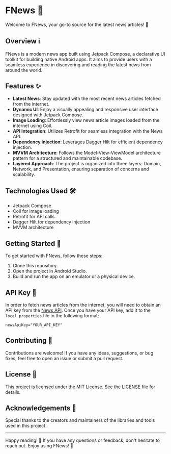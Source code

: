 # FNews 📰

Welcome to FNews, your go-to source for the latest news articles! 🚀

## Overview ℹ️

FNews is a modern news app built using Jetpack Compose, a declarative UI toolkit for building native Android apps. It aims to provide users with a seamless experience in discovering and reading the latest news from around the world.

## Features ✨

- **Latest News**: Stay updated with the most recent news articles fetched from the internet.
- **Dynamic UI**: Enjoy a visually appealing and responsive user interface designed with Jetpack Compose.
- **Image Loading**: Effortlessly view news article images loaded from the internet using Coil.
- **API Integration**: Utilizes Retrofit for seamless integration with the News API.
- **Dependency Injection**: Leverages Dagger Hilt for efficient dependency injection.
- **MVVM Architecture**: Follows the Model-View-ViewModel architecture pattern for a structured and maintainable codebase.
- **Layered Approach**: The project is organized into three layers: Domain, Network, and Presentation, ensuring separation of concerns and scalability.

## Technologies Used 🛠️

- Jetpack Compose
- Coil for image loading
- Retrofit for API calls
- Dagger Hilt for dependency injection
- MVVM architecture

## Getting Started 🚀

To get started with FNews, follow these steps:

1. Clone this repository.
2. Open the project in Android Studio.
3. Build and run the app on an emulator or a physical device.

## API Key 🔑

In order to fetch news articles from the internet, you will need to obtain an API key from the [News API](https://newsapi.org/). Once you have your API key, add it to the `local.properties` file in the following format:

```properties
newsApiKey="YOUR_API_KEY"
```

## Contributing 🤝

Contributions are welcome! If you have any ideas, suggestions, or bug fixes, feel free to open an issue or submit a pull request.

## License 📝

This project is licensed under the MIT License. See the [LICENSE](LICENSE) file for details.

## Acknowledgements 🙏

Special thanks to the creators and maintainers of the libraries and tools used in this project.

---

Happy reading! 📖 If you have any questions or feedback, don't hesitate to reach out. Enjoy using FNews! 🌟
